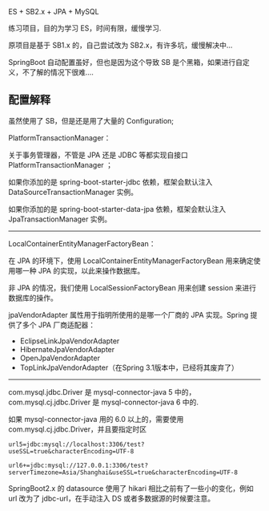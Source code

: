 ES + SB2.x + JPA + MySQL

练习项目，目的为学习 ES，时间有限，缓慢学习.

原项目是基于 SB1.x 的，自己尝试改为 SB2.x，有许多坑，缓慢解决中...

SpringBoot 自动配置虽好，但也是因为这个导致 SB 是个黑箱，如果进行自定义，不了解的情况下很难....

## 配置解释
虽然使用了 SB，但是还是用了大量的 Configuration;

PlatformTransactionManager：

关于事务管理器，不管是 JPA 还是 JDBC 等都实现自接口 PlatformTransactionManager ；

如果你添加的是 spring-boot-starter-jdbc 依赖，框架会默认注入 DataSourceTransactionManager 实例。

如果你添加的是 spring-boot-starter-data-jpa 依赖，框架会默认注入 JpaTransactionManager 实例。

---

LocalContainerEntityManagerFactoryBean：

在 JPA 的环境下，使用 LocalContainerEntityManagerFactoryBean 用来确定使用哪一种 JPA 的实现，以此来操作数据库。

非 JPA 的情况，我们使用 LocalSessionFactoryBean 用来创建 session 来进行数据库的操作。 

jpaVendorAdapter 属性用于指明所使用的是哪一个厂商的 JPA 实现。Spring 提供了多个 JPA 厂商适配器：
- EclipseLinkJpaVendorAdapter
- HibernateJpaVendorAdapter
- OpenJpaVendorAdapter
- TopLinkJpaVendorAdapter（在Spring 3.1版本中，已经将其废弃了）

---

com.mysql.jdbc.Driver 是 mysql-connector-java 5 中的， 
com.mysql.cj.jdbc.Driver 是 mysql-connector-java 6 中的.

如果 mysql-connector-java 用的 6.0 以上的，需要使用 com.mysql.cj.jdbc.Driver，并且要指定时区

```properties
url5=jdbc:mysql://localhost:3306/test?useSSL=true&characterEncoding=UTF-8

url6+=jdbc:mysql://127.0.0.1:3306/test?serverTimezone=Asia/Shanghai&useSSL=true&characterEncoding=UTF-8
```

SpringBoot2.x 的 datasource 使用了 hikari 相比之前有了一些小的变化，例如 url 改为了 jdbc-url，在手动注入 DS 或者多数据源的时候要注意。